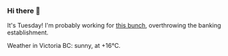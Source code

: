 ### Hi there :wave:

It's Tuesday! I'm probably working for [this bunch](https://github.com/kohofinancial), overthrowing the banking establishment.

Weather in Victoria BC: sunny, at +16°C.
